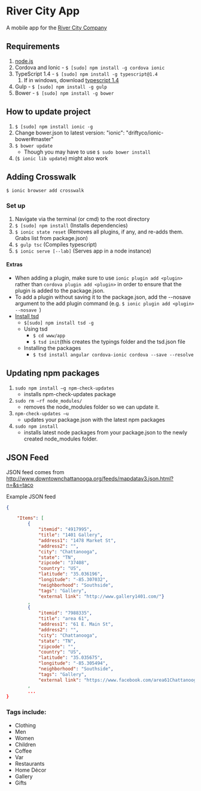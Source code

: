 # River City App

A mobile app for the [River City Company](http://www.rivercitycompany.com)

## Requirements
 1. [node.js](https://nodejs.org/)
 2. Cordova and Ionic - ```$ [sudo] npm install -g cordova ionic```
 3. TypeScript 1.4 - ```$ [sudo] npm install -g typescript@1.4 ```
     1. If in windows, download [typescript 1.4](http://www.typescriptlang.org/#Download)
 4. Gulp - ```$ [sudo] npm install -g gulp```
 5. Bower - ```$ [sudo] npm install -g bower```

## How to update project
1. ```$ [sudo] npm install ionic -g```
2. Change bower.json to latest version: "ionic": "driftyco/ionic-bower#master"
3. ```$ bower update```
    - Though you may have to use ```$ sudo bower install``` 
4. (```$ ionic lib update```) might also work

## Adding Crosswalk
```$ ionic browser add crosswalk```

### Set up
1. Navigate via the terminal (or cmd) to the root directory
2. ```$ [sudo] npm install``` (Installs dependencies)
3. ```$ ionic state reset``` (Removes all plugins, if any, and re-adds them.  Grabs list from package.json)
4. ```$ gulp tsc``` (Compiles typescript)
5. ```$ ionic serve [--lab]``` (Serves app in a node instance)

#### Extras
 - When adding a plugin, make sure to use ````ionic plugin add <plugin>```` rather than ````cordova plugin add <plugin>```` in order to ensure that the plugin is added to the package.json.
 - To add a plugin without saving it to the package.json, add the --nosave argument to the add plugin command (e.g. ````$ ionic plugin add <plugin> --nosave ````)
 - [Install tsd](https://github.com/DefinitelyTyped/tsd)
   - ````$[sudo] npm install tsd -g````
   - Using tsd
        - ````$ cd www/app````
        - ````$ tsd init````(this creates the typings folder and the tsd.json file
    - Installing the packages
        - ````$ tsd install angular cordova-ionic cordova --save --resolve````

## Updating npm packages
1.	````sudo npm install –g npm-check-updates````
    - installs npm-check-updates package
2.	````sudo rm –rf node_modules/````
    - removes the node_modules folder so we can update it.
3.	````npm-check-updates –u````
    - updates your package.json with the latest npm packages
4.	````sudo npm install````
    - installs latest node packages from your package.json to the newly created node_modules folder.

## JSON Feed
JSON feed comes from http://www.downtownchattanooga.org/feeds/mapdatav3.json.html?n=&s=taco

Example JSON feed
```json
{

	"Items": [
        {
            "itemid": "4917995",
            "title": "1401 Gallery",
            "address1": "1478 Market St",
            "address2": "",
            "city": "Chattanooga",
            "state": "TN",
            "zipcode": "37408",
            "country": "US",
            "latitude": "35.036196",
            "longitude": "-85.307032",
            "neighborhood": "Southside",
            "tags": "Gallery",
            "external link": "http://www.gallery1401.com/"}
        ,
        {
            "itemid": "7988335",
            "title": "area 61",
            "address1": "61 E. Main St",
            "address2": "",
            "city": "Chattanooga",
            "state": "TN",
            "zipcode": "",
            "country": "US",
            "latitude": "35.035675",
            "longitude": "-85.305494",
            "neighborhood": "Southside",
            "tags": "Gallery",
            "external link": "https://www.facebook.com/area61Chattanooga/timeline"}
        ,
        ...
}
```

### Tags include: 
 - Clothing
  - Men
  - Women
  - Children
 - Coffee
 - Var
 - Restaurants
 - Home Décor
 - Gallery
 - Gifts